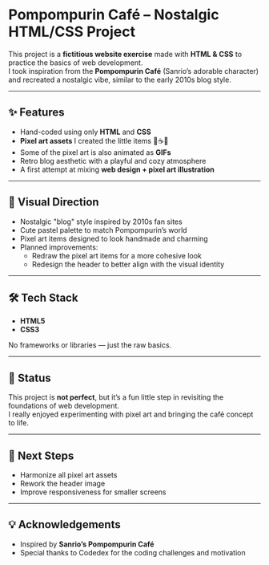 # Pompompurin Café – Nostalgic HTML/CSS Project

This project is a **fictitious website exercise** made with **HTML & CSS** to practice the basics of web development.  
I took inspiration from the **Pompompurin Café** (Sanrio’s adorable character) and recreated a nostalgic vibe, similar to the early 2010s blog style.

---

## ✨ Features

- Hand-coded using only **HTML** and **CSS**  
- **Pixel art assets** I created the little items 🍮☕🍦
- Some of the pixel art is also animated as **GIFs**  
- Retro blog aesthetic with a playful and cozy atmosphere  
- A first attempt at mixing **web design + pixel art illustration**  

---

## 🎨 Visual Direction

- Nostalgic "blog" style inspired by 2010s fan sites  
- Cute pastel palette to match Pompompurin’s world  
- Pixel art items designed to look handmade and charming  
- Planned improvements:
  - Redraw the pixel art items for a more cohesive look  
  - Redesign the header to better align with the visual identity  

---

## 🛠️ Tech Stack

- **HTML5**
- **CSS3**

No frameworks or libraries — just the raw basics.

---

## 🚀 Status

This project is **not perfect**, but it’s a fun little step in revisiting the foundations of web development.  
I really enjoyed experimenting with pixel art and bringing the café concept to life.

---

## 📌 Next Steps

- Harmonize all pixel art assets  
- Rework the header image  
- Improve responsiveness for smaller screens  

---

## 💡 Acknowledgements

- Inspired by **Sanrio’s Pompompurin Café**  
- Special thanks to Codedex for the coding challenges and motivation

